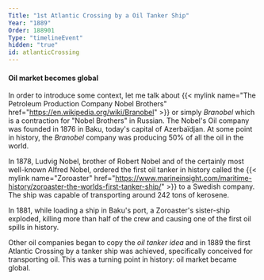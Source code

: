 ```yaml
---
Title: "1st Atlantic Crossing by a Oil Tanker Ship"
Year: "1889"
Order: 188901
Type: "timelineEvent"
hidden: "true"
id: atlanticCrossing
---
```


#### Oil market becomes global

In order to introduce some context, let me talk about {{< mylink name="The Petroleum Production Company Nobel Brothers" href="https://en.wikipedia.org/wiki/Branobel"  >}} or simply _Branobel_ which is a contraction for "Nobel Brothers" in Russian. The Nobel's Oil company was founded in 1876 in Baku, today's capital of Azerbaïdjan. At some point in history, the _Branobel_ company was producing 50% of all the oil in the world.

In 1878, Ludvig Nobel, brother of Robert Nobel and of the certainly most well-known Alfred Nobel, ordered the first oil tanker in history called the {{< mylink name="Zoroaster" href="https://www.marineinsight.com/maritime-history/zoroaster-the-worlds-first-tanker-ship/"  >}} to a Swedish company. The ship was capable of transporting around 242 tons of kerosene.

In 1881, while loading a ship in Baku's port, a Zoroaster's sister-ship exploded, killing more than half of the crew and causing one of the first oil spills in history.

Other oil companies began to copy the _oil tanker idea_ and in 1889 the first Atlantic Crossing by a tanker ship was achieved, specifically conceived for transporting oil. This was a turning point in history: oil market became global.